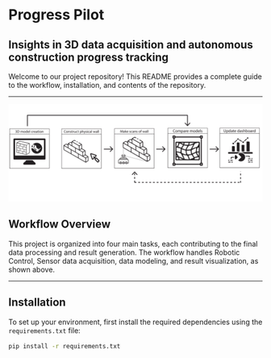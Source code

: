 # Progress Pilot
## Insights in 3D data acquisition and autonomous construction progress tracking

Welcome to our project repository! This README provides a complete guide to the workflow, installation, and contents of the repository. 

---

![Workflow Overview](img/maintask.png)

## Workflow Overview

This project is organized into four main tasks, each contributing to the final data processing and result generation. The workflow handles Robotic Control, Sensor data acquisition, data modeling, and result visualization, as shown above.

---


## Installation 

To set up your environment, first install the required dependencies using the `requirements.txt` file:

```bash
pip install -r requirements.txt